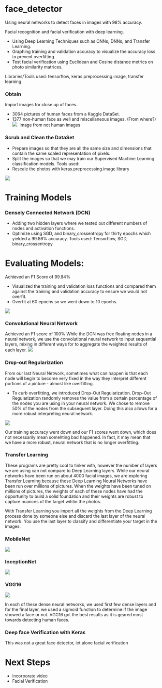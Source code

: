 # face_detector 

Using neural networks to detect faces in images with 98% accuracy. 

Facial recognition and facial verification with deep learning.
+ Using Deep Learning Techniques such as CNNs, DNNs, and Transfer Learning.
+ Graphing training and validation accuracy to visualize the accuracy loss to prevent overfitting.
+ Test facial verification using Euclidean and Cosine distance metrics on photo similarity matrices.

Libraries/Tools used:
tensorflow, keras.preprocessing.image, transfer learning

### Obtain
Import images for close up of faces.
- 3064 pictures of human faces from a Kaggle DataSet. 
- 1377 non-human face as well and miscellaneous images. (From where?)
![](https://github.com/Chris-Manna/face_detector/blob/master/normal_face.png)
![]() Image from not human images

### Scrub and Clean the DataSet
- Prepare images so that they are all the same size and dimensions that contain the same scaled representation of pixels. 
- Split the images so that we may train our Supervised Machine Learning classification models.
Tools used: 
- Rescale the photos with keras.preprocessing.image library

![](https://github.com/Chris-Manna/face_detector/blob/master/bin_face.png)

# Training Models
### Densely Connected Network (DCN)
- Adding two hidden layers where we tested out different numbers of nodes and activation functions. 
- Optimize using SGD, and binary_crossentropy for thirty epochs which yielded a 99.86% accuracy. 
Tools used: Tensorflow, SGD, binary_crossentropy

# Evaluating Models: 
Achieved an F1 Score of 99.84%
- Visualized the training and validation loss functions and compared them against the training and validation accuracy to ensure we would not overfit. 
- Overfit at 60 epochs so we went down to 10 epochs.

![](https://github.com/Chris-Manna/face_detector/blob/master/Densley%20Connected%20Network%20Visualize%20Training:Validation%20Loss.png)

### Convolutional Neural Network 
Achieved an F1 score of 100%
While the DCN was free floating nodes in a neural network, 
we use the convolutional neural network to input sequential layers, 
mixing in different ways for to aggregate the weighted results of each layer. 
![](https://github.com/Chris-Manna/face_detector/blob/master/Convolutional%20Neural%20Network:%20Vis%20Train:Val%20Loss.png)

### Drop-out Regularization
From our last Neural Network, sometimes what can happen is that each node will begin to become very fixed in the way they interpret different portions of a picture - almost like overfitting. 
- To curb overfitting, we introduced Drop-Out Regularization. Drop-Out Regularization randomly removes the value from a certain percentage of the nodes you are using in your neural network. We chose to remove 50% of the nodes from the subsequent layer. Doing this also allows for a more robust interpreting neural network. 

![](https://github.com/Chris-Manna/face_detector/blob/master/DropOut%20Regularization%20vis.png)

Our training accuracy went down and our F1 scores went down, which does not necessarily mean somehting bad happened. In fact, it may mean that we have a more robust, neural network that is no longer overfitting. 

### Transfer Learning
These programs are pretty cool to tinker with, however the number of layers we are using can not compare to Deep Learning layers. While our neural networks have been run on about 4000 facial images, we are exploring Transfer Learning because these Deep Learning Neural Networks have been run over millions of pictures. When the weights have been tuned on millions of pictures, the weights of each of these nodes have had the opportunity to build a solid foundation and their weights are robust to capture nuances of the target wihtin the photos. 

With Transfer Learning you import all the weights from the Deep Learning process done by someone else and discard the last layer of the neural network. You use the last layer to classify and differentiate your target in the images. 

### MobileNet
![](https://github.com/Chris-Manna/face_detector/blob/master/TransferLearning:MobileNetConfusionMatrix.png)

### InceptionNet
![](https://github.com/Chris-Manna/face_detector/blob/master/InceptionNetConfusionMatrix.png)

### VGG16
![](https://github.com/Chris-Manna/face_detector/blob/master/VGG16ConfusionMatrix.png)


In each of these dense neural networks, we used first few dense layers and for the final layer, we used a sigmoid function to determine if the image showed a face or not. VGG16 got the best results as it is geared most towards detecting human faces. 


### Deep face Verification with Keras
This was not a great face detector, let alone facial verification

# Next Steps
- Incorporate video
- Facial Verification





